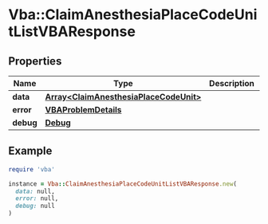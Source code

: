 # Vba::ClaimAnesthesiaPlaceCodeUnitListVBAResponse

## Properties

| Name | Type | Description | Notes |
| ---- | ---- | ----------- | ----- |
| **data** | [**Array&lt;ClaimAnesthesiaPlaceCodeUnit&gt;**](ClaimAnesthesiaPlaceCodeUnit.md) |  | [optional] |
| **error** | [**VBAProblemDetails**](VBAProblemDetails.md) |  | [optional] |
| **debug** | [**Debug**](Debug.md) |  | [optional] |

## Example

```ruby
require 'vba'

instance = Vba::ClaimAnesthesiaPlaceCodeUnitListVBAResponse.new(
  data: null,
  error: null,
  debug: null
)
```

